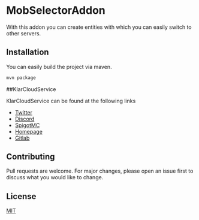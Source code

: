 # MobSelectorAddon

With this addon you can create entities with which you can easily switch to other servers.

## Installation

You can easily build the project via maven.

```bash
mvn package
```

##KlarCloudService

KlarCloudService can be found at the following links

- [Twitter](https://twitter.com/KlarCloud)
- [Discord](https://discordapp.com/invite/fwe2CHD)
- [SpigotMC](https://www.spigotmc.org/resources/klarcloudservice-an-efficient-minecraft-network-management-system.63950/)
- [Homepage](http://klarcloudservice.de)
- [Gitlab](https://gitlab.com/_Klaro/KlarCloudService-2.0)

## Contributing
Pull requests are welcome. For major changes, please open an issue first to discuss what you would like to change.

## License
[MIT](LICENSE.md)
